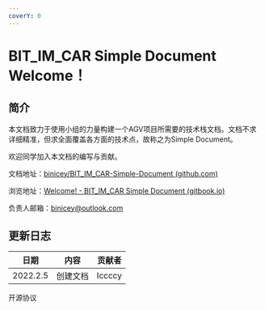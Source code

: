 ```yaml
---
coverY: 0
---
```


# BIT_IM_CAR Simple Document Welcome！

## 简介

本文档致力于使用小组的力量构建一个AGV项目所需要的技术栈文档。文档不求详细精准，但求全面覆盖各方面的技术点，故称之为Simple Document。

欢迎同学加入本文档的编写与贡献。

文档地址：[binicey/BIT_IM_CAR-Simple-Document (github.com)](https://github.com/binicey/BIT_IM_CAR-Simple-Document)

浏览地址：[Welcome! - BIT_IM_CAR Simple Document (gitbook.io)](https://iccccy.gitbook.io/bit_im_car-simple-document/)

负责人邮箱：binicey@outlook.com

## 更新日志

| 日期     | 内容     | 贡献者 |
| -------- | -------- | ------ |
| 2022.2.5 | 创建文档 | Iccccy |

开源协议
